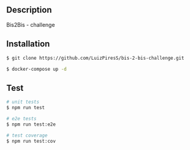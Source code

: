 ## Description

Bis2Bis - challenge

## Installation


```bash
$ git clone https://github.com/LuizPiresS/bis-2-bis-challenge.git
```
```bash
$ docker-compose up -d
```

## Test

```bash
# unit tests
$ npm run test

# e2e tests
$ npm run test:e2e

# test coverage
$ npm run test:cov
```
